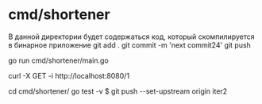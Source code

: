 # cmd/shortener

В данной директории будет содержаться код, который скомпилируется в бинарное приложение
git add .
git commit -m 'next commit24'
git push

go run cmd/shortener/main.go

curl -X GET -i http://localhost:8080/1

cd cmd/shortener/
go test -v
$ git push --set-upstream origin iter2
